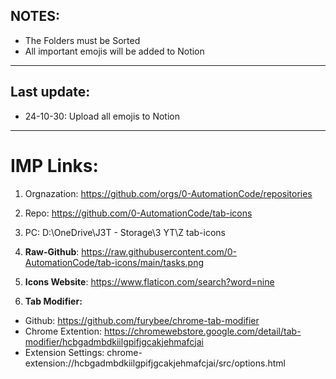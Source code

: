 ## NOTES:
- The Folders must be Sorted
- All important emojis will be added to Notion

---

## Last update:
- 24-10-30: Upload all emojis to Notion  

---

# IMP Links:
1. Orgnazation: https://github.com/orgs/0-AutomationCode/repositories

1. Repo: https://github.com/0-AutomationCode/tab-icons

1. PC: D:\OneDrive\J3T - Storage\3 YT\Z tab-icons

1. **Raw-Github**: https://raw.githubusercontent.com/0-AutomationCode/tab-icons/main/tasks.png

1. **Icons Website**: https://www.flaticon.com/search?word=nine

1. **Tab Modifier:**
- Github: https://github.com/furybee/chrome-tab-modifier
- Chrome Extention: https://chromewebstore.google.com/detail/tab-modifier/hcbgadmbdkiilgpifjgcakjehmafcjai
- Extension Settings: chrome-extension://hcbgadmbdkiilgpifjgcakjehmafcjai/src/options.html
